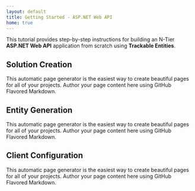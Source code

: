```yaml
---
layout: default
title: Getting Started - ASP.NET Web API
home: true
---
```


This tutorial provides step-by-step instructions for building an N-Tier **ASP.NET Web API** application from scratch using **Trackable Entities**.

## Solution Creation
This automatic page generator is the easiest way to create beautiful pages for all of your projects. Author your page content here using GitHub Flavored Markdown.

## Entity Generation
This automatic page generator is the easiest way to create beautiful pages for all of your projects. Author your page content here using GitHub Flavored Markdown.

## Client Configuration 
This automatic page generator is the easiest way to create beautiful pages for all of your projects. Author your page content here using GitHub Flavored Markdown.

